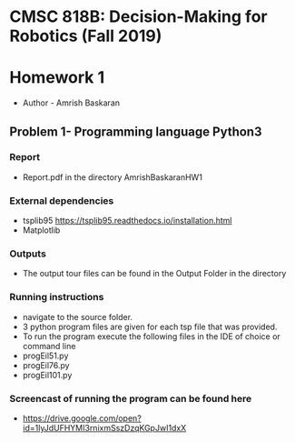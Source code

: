 # CMSC 818B: Decision-Making for Robotics (Fall 2019)
# Homework 1
- Author - Amrish Baskaran
## Problem 1- Programming language Python3

### Report
- Report.pdf in the directory AmrishBaskaranHW1

### External dependencies
- tsplib95 https://tsplib95.readthedocs.io/installation.html
- Matplotlib

### Outputs
- The output tour files can be found in the Output Folder in the directory

### Running instructions
- navigate to the source folder.
- 3 python program files are given for each tsp file that was provided.
- To run the program execute the following files in the IDE of choice or command line
- progEil51.py
- progEil76.py
- progEil101.py

### Screencast of running the program can be found here
- https://drive.google.com/open?id=1lyJdUFHYMI3rnixmSszDzqKGpJwI1dxX